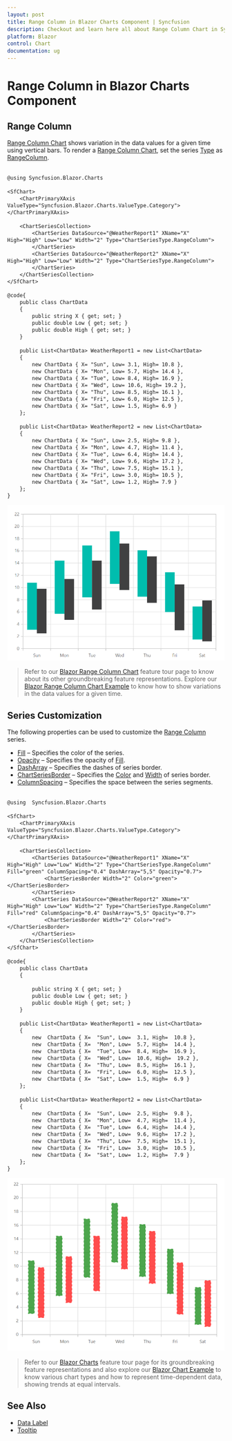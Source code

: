 ```yaml
---
layout: post
title: Range Column in Blazor Charts Component | Syncfusion
description: Checkout and learn here all about Range Column Chart in Syncfusion Blazor Charts component and more.
platform: Blazor
control: Chart
documentation: ug
---
```


# Range Column in Blazor Charts Component

## Range Column

[Range Column Chart](https://www.syncfusion.com/blazor-components/blazor-charts/chart-types/range-column-chart) shows variation in the data values for a given time using vertical bars. To render a [Range Column Chart](https://help.syncfusion.com/cr/blazor/Syncfusion.Blazor.Charts.ChartSeriesType.html#Syncfusion_Blazor_Charts_ChartSeriesType_RangeColumn), set the series [Type](https://help.syncfusion.com/cr/blazor/Syncfusion.Blazor.Charts.ChartSeries.html#Syncfusion_Blazor_Charts_ChartSeries_Type) as [RangeColumn](https://help.syncfusion.com/cr/blazor/Syncfusion.Blazor.Charts.ChartSeriesType.html#Syncfusion_Blazor_Charts_ChartSeriesType_RangeColumn).

```cshtml

@using Syncfusion.Blazor.Charts

<SfChart>
    <ChartPrimaryXAxis ValueType="Syncfusion.Blazor.Charts.ValueType.Category"></ChartPrimaryXAxis>

    <ChartSeriesCollection>
        <ChartSeries DataSource="@WeatherReport1" XName="X" High="High" Low="Low" Width="2" Type="ChartSeriesType.RangeColumn">
        </ChartSeries>
        <ChartSeries DataSource="@WeatherReport2" XName="X" High="High" Low="Low" Width="2" Type="ChartSeriesType.RangeColumn">
        </ChartSeries>
    </ChartSeriesCollection>
</SfChart>

@code{
    public class ChartData
    {
        public string X { get; set; }
        public double Low { get; set; }
        public double High { get; set; }
    }

    public List<ChartData> WeatherReport1 = new List<ChartData>
	{
        new ChartData { X= "Sun", Low= 3.1, High= 10.8 },
        new ChartData { X= "Mon", Low= 5.7, High= 14.4 },
        new ChartData { X= "Tue", Low= 8.4, High= 16.9 },
        new ChartData { X= "Wed", Low= 10.6, High= 19.2 },
        new ChartData { X= "Thu", Low= 8.5, High= 16.1 },
        new ChartData { X= "Fri", Low= 6.0, High= 12.5 },
        new ChartData { X= "Sat", Low= 1.5, High= 6.9 }
    };

    public List<ChartData> WeatherReport2 = new List<ChartData>
	{
        new ChartData { X= "Sun", Low= 2.5, High= 9.8 },
        new ChartData { X= "Mon", Low= 4.7, High= 11.4 },
        new ChartData { X= "Tue", Low= 6.4, High= 14.4 },
        new ChartData { X= "Wed", Low= 9.6, High= 17.2 },
        new ChartData { X= "Thu", Low= 7.5, High= 15.1 },
        new ChartData { X= "Fri", Low= 3.0, High= 10.5 },
        new ChartData { X= "Sat", Low= 1.2, High= 7.9 }
    };
}

``` 

![Range Column](../images/chart-types-images/rangecolumn.png)

> Refer to our [Blazor Range Column Chart](https://www.syncfusion.com/blazor-components/blazor-charts/chart-types/range-column-chart) feature tour page to know about its other groundbreaking feature representations. Explore our [Blazor Range Column Chart Example](https://blazor.syncfusion.com/demos/chart/range-column?theme=bootstrap4) to know how to show variations in the data values for a given time.

## Series Customization

The following properties can be used to customize the [Range Column](https://help.syncfusion.com/cr/blazor/Syncfusion.Blazor.Charts.ChartSeriesType.html#Syncfusion_Blazor_Charts_ChartSeriesType_RangeColumn) series.

* [Fill](https://help.syncfusion.com/cr/blazor/Syncfusion.Blazor.Charts.ChartSeries.html#Syncfusion_Blazor_Charts_ChartSeries_Fill) – Specifies the color of the series.
* [Opacity](https://help.syncfusion.com/cr/blazor/Syncfusion.Blazor.Charts.ChartSeries.html#Syncfusion_Blazor_Charts_ChartSeries_Opacity) – Specifies the opacity of [Fill](https://help.syncfusion.com/cr/blazor/Syncfusion.Blazor.Charts.ChartSeries.html#Syncfusion_Blazor_Charts_ChartSeries_Fill).
* [DashArray](https://help.syncfusion.com/cr/blazor/Syncfusion.Blazor.Charts.ChartSeries.html#Syncfusion_Blazor_Charts_ChartSeries_DashArray) – Specifies the dashes of series border.
* [ChartSeriesBorder](https://help.syncfusion.com/cr/blazor/Syncfusion.Blazor.Charts.ChartSeriesBorder.html) – Specifies the [Color](https://help.syncfusion.com/cr/blazor/Syncfusion.Blazor.Charts.ChartCommonBorder.html#Syncfusion_Blazor_Charts_ChartCommonBorder_Color) and [Width](https://help.syncfusion.com/cr/blazor/Syncfusion.Blazor.Charts.ChartCommonBorder.html#Syncfusion_Blazor_Charts_ChartCommonBorder_Width) of series border.
* [ColumnSpacing](https://help.syncfusion.com/cr/blazor/Syncfusion.Blazor.Charts.ChartSeries.html#Syncfusion_Blazor_Charts_ChartSeries_ColumnSpacing) – Specifies the space between the series segments.

```cshtml

@using  Syncfusion.Blazor.Charts

<SfChart>
    <ChartPrimaryXAxis ValueType="Syncfusion.Blazor.Charts.ValueType.Category"></ChartPrimaryXAxis>
	
    <ChartSeriesCollection>
        <ChartSeries DataSource="@WeatherReport1" XName="X" High="High" Low="Low" Width="2" Type="ChartSeriesType.RangeColumn" Fill="green" ColumnSpacing="0.4" DashArray="5,5" Opacity="0.7">
            <ChartSeriesBorder Width="2" Color="green"></ChartSeriesBorder>
        </ChartSeries>
        <ChartSeries DataSource="@WeatherReport2" XName="X" High="High" Low="Low" Width="2" Type="ChartSeriesType.RangeColumn" Fill="red" ColumnSpacing="0.4" DashArray="5,5" Opacity="0.7">
            <ChartSeriesBorder Width="2" Color="red"></ChartSeriesBorder>
        </ChartSeries>
    </ChartSeriesCollection>
</SfChart>

@code{ 
    public class ChartData
    {

        public string X { get; set; }
        public double Low { get; set; }
        public double High { get; set; }
    }
    
    public List<ChartData> WeatherReport1 = new List<ChartData>
    {
        new  ChartData { X=  "Sun", Low=  3.1, High=  10.8 },
        new  ChartData { X=  "Mon", Low=  5.7, High=  14.4 },
        new  ChartData { X=  "Tue", Low=  8.4, High=  16.9 },
        new  ChartData { X=  "Wed", Low=  10.6, High=  19.2 },
        new  ChartData { X=  "Thu", Low=  8.5, High=  16.1 },
        new  ChartData { X=  "Fri", Low=  6.0, High=  12.5 },
        new  ChartData { X=  "Sat", Low=  1.5, High=  6.9 }
    };

    public List<ChartData> WeatherReport2 = new List<ChartData>
    {
        new  ChartData { X=  "Sun", Low=  2.5, High=  9.8 },
        new  ChartData { X=  "Mon", Low=  4.7, High=  11.4 },
        new  ChartData { X=  "Tue", Low=  6.4, High=  14.4 },
        new  ChartData { X=  "Wed", Low=  9.6, High=  17.2 },
        new  ChartData { X=  "Thu", Low=  7.5, High=  15.1 },
        new  ChartData { X=  "Fri", Low=  3.0, High=  10.5 },
        new  ChartData { X=  "Sat", Low=  1.2, High=  7.9 } 
    }; 
}

``` 

![Range Column with series customization](../images/chart-types-images/custom-range-column.png)

> Refer to our [Blazor Charts](https://www.syncfusion.com/blazor-components/blazor-charts) feature tour page for its groundbreaking feature representations and also explore our [Blazor Chart Example](https://blazor.syncfusion.com/demos/chart/line?theme=bootstrap4) to know various chart types and how to represent time-dependent data, showing trends at equal intervals.

## See Also

* [Data Label](../data-labels)
* [Tooltip](../tool-tip)